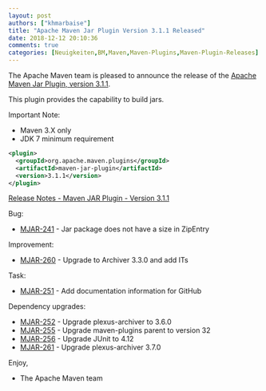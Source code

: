```yaml
---
layout: post
authors: ["khmarbaise"]
title: "Apache Maven Jar Plugin Version 3.1.1 Released"
date: 2018-12-12 20:10:36
comments: true
categories: [Neuigkeiten,BM,Maven,Maven-Plugins,Maven-Plugin-Releases]
---
```

The Apache Maven team is pleased to announce the release of the 
[Apache Maven Jar Plugin, version 3.1.1](https://maven.apache.org/plugins/maven-jar-plugin/).

This plugin provides the capability to build jars.

Important Note: 

 * Maven 3.X only
 * JDK 7 minimum requirement


```xml
<plugin>
  <groupId>org.apache.maven.plugins</groupId>
  <artifactId>maven-jar-plugin</artifactId>
  <version>3.1.1</version>
</plugin>
```

<!-- more -->

[Release Notes - Maven JAR Plugin - Version 3.1.1](https://issues.apache.org/jira/secure/ReleaseNote.jspa?projectId=12317526&version=12343046)


Bug:

 * [MJAR-241](https://issues.apache.org/jira/browse/MJAR-241) - Jar package does not have a size in ZipEntry

Improvement:

 * [MJAR-260](https://issues.apache.org/jira/browse/MJAR-260) - Upgrade to Archiver 3.3.0 and add ITs

Task:

 * [MJAR-251](https://issues.apache.org/jira/browse/MJAR-251) - Add documentation information for GitHub

Dependency upgrades:

 * [MJAR-252](https://issues.apache.org/jira/browse/MJAR-252) - Upgrade plexus-archiver to 3.6.0
 * [MJAR-255](https://issues.apache.org/jira/browse/MJAR-255) - Upgrade maven-plugins parent to version 32
 * [MJAR-256](https://issues.apache.org/jira/browse/MJAR-256) - Upgrade JUnit to 4.12
 * [MJAR-261](https://issues.apache.org/jira/browse/MJAR-261) - Upgrade plexus-archiver 3.7.0

Enjoy,

- The Apache Maven team
